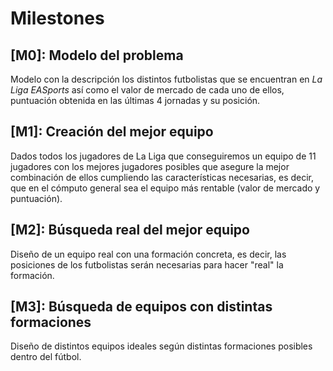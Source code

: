 # Milestones
## [M0]: Modelo del problema

Modelo con la descripción los distintos futbolistas que se encuentran en _La Liga EASports_ así como el valor de mercado de cada uno de ellos, puntuación obtenida en las últimas 4 jornadas y su posición.

## [M1]: Creación del mejor equipo
Dados todos los jugadores de La Liga que conseguiremos un equipo de 11 jugadores con los mejores jugadores posibles que asegure la mejor combinación de ellos cumpliendo las características necesarias, es decir, que en el cómputo general sea el equipo más rentable (valor de mercado y puntuación).

## [M2]: Búsqueda real del mejor equipo
Diseño de un equipo real con una formación concreta, es decir, las posiciones de los futbolistas serán necesarias para hacer "real" la formación.

## [M3]: Búsqueda de equipos con distintas formaciones

Diseño de distintos equipos ideales según distintas formaciones posibles dentro del fútbol.